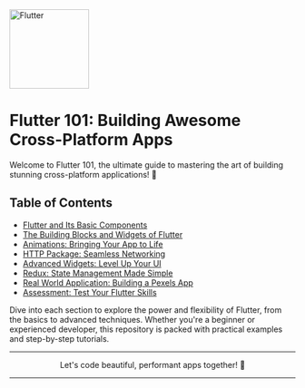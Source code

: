  <img src="https://upload.wikimedia.org/wikipedia/commons/1/17/Google-flutter-logo.png" width="140" alt=" Flutter ">
 
 # Flutter 101: Building Awesome Cross-Platform Apps

Welcome to Flutter 101, the ultimate guide to mastering the art of building stunning cross-platform applications! 🚀

## Table of Contents

- [Flutter and Its Basic Components](https://github.com/Arpitaagupta/Flutter-Basics/tree/ea63295d8fdc6e5069efa4810f374a11df9fa130/Flutter%20Basics%20and%20Its%20Components)
- [The Building Blocks and Widgets of Flutter](https://github.com/Arpitaagupta/Flutter-Basics/tree/main/The%20Building%20Blocks%20and%20Widgets)
- [Animations: Bringing Your App to Life](https://github.com/Arpitaagupta/Flutter-Basics/tree/main/Animations/create_animations)
- [HTTP Package: Seamless Networking](https://github.com/Arpitaagupta/Flutter-Basics/tree/main/HTTP%20Package)
- [Advanced Widgets: Level Up Your UI](https://github.com/Arpitaagupta/Flutter-Basics/tree/main/Advanced%20Widgets)
- [Redux: State Management Made Simple](https://github.com/Arpitaagupta/Flutter-Basics/tree/main/Redux)
- [Real World Application: Building a Pexels App](#real-world-application-building-a-pexels-app)
- [Assessment: Test Your Flutter Skills](#assessment-test-your-flutter-skills)

Dive into each section to explore the power and flexibility of Flutter, from the basics to advanced techniques. Whether you're a beginner or experienced developer, this repository is packed with practical examples and step-by-step tutorials.


<hr>
<p align="center">
Let's code beautiful, performant apps together! 🎉
<hr>
</p>
